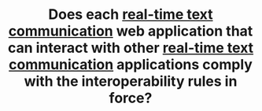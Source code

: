 ---
title: Does each [real-time text communication](#real-time-text-communication) web application that can interact with other [real-time text communication](#real-time-text-communication) applications comply with the interoperability rules in force?
---